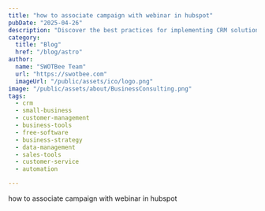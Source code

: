```yaml
---
title: "how to associate campaign with webinar in hubspot​"
pubDate: "2025-04-26"
description: "Discover the best practices for implementing CRM solutions to streamline customer management and boost profitability. Explore free and inexpensive CRM options perfect for small businesses looking to enhance customer relations without breaking the bank."
category:
  title: "Blog"
  href: "/blog/astro"
author:
  name: "SWOTBee Team"
  url: "https://swotbee.com"
  imageUrl: "/public/assets/ico/logo.png"
image: "/public/assets/about/BusinessConsulting.png"
tags:
  - crm
  - small-business
  - customer-management
  - business-tools
  - free-software
  - business-strategy
  - data-management
  - sales-tools
  - customer-service
  - automation

---
```

how to associate campaign with webinar in hubspot​
